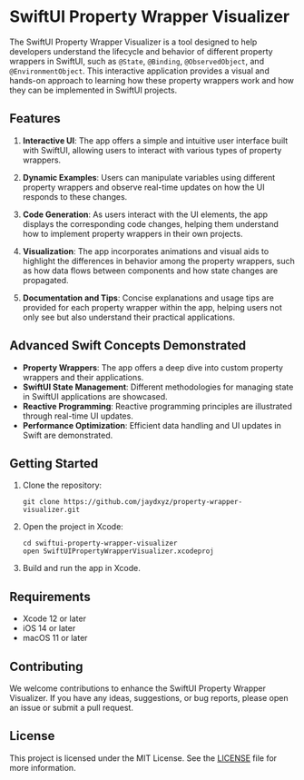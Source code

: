 # SwiftUI Property Wrapper Visualizer

The SwiftUI Property Wrapper Visualizer is a tool designed to help developers understand the lifecycle and behavior of different property wrappers in SwiftUI, such as `@State`, `@Binding`, `@ObservedObject`, and `@EnvironmentObject`. This interactive application provides a visual and hands-on approach to learning how these property wrappers work and how they can be implemented in SwiftUI projects.

## Features

1. **Interactive UI**: The app offers a simple and intuitive user interface built with SwiftUI, allowing users to interact with various types of property wrappers.

2. **Dynamic Examples**: Users can manipulate variables using different property wrappers and observe real-time updates on how the UI responds to these changes.

3. **Code Generation**: As users interact with the UI elements, the app displays the corresponding code changes, helping them understand how to implement property wrappers in their own projects.

4. **Visualization**: The app incorporates animations and visual aids to highlight the differences in behavior among the property wrappers, such as how data flows between components and how state changes are propagated.

5. **Documentation and Tips**: Concise explanations and usage tips are provided for each property wrapper within the app, helping users not only see but also understand their practical applications.

## Advanced Swift Concepts Demonstrated

- **Property Wrappers**: The app offers a deep dive into custom property wrappers and their applications.
- **SwiftUI State Management**: Different methodologies for managing state in SwiftUI applications are showcased.
- **Reactive Programming**: Reactive programming principles are illustrated through real-time UI updates.
- **Performance Optimization**: Efficient data handling and UI updates in Swift are demonstrated.

## Getting Started

1. Clone the repository:
   ```
   git clone https://github.com/jaydxyz/property-wrapper-visualizer.git
   ```

2. Open the project in Xcode:
   ```
   cd swiftui-property-wrapper-visualizer
   open SwiftUIPropertyWrapperVisualizer.xcodeproj
   ```

3. Build and run the app in Xcode.

## Requirements

- Xcode 12 or later
- iOS 14 or later
- macOS 11 or later

## Contributing

We welcome contributions to enhance the SwiftUI Property Wrapper Visualizer. If you have any ideas, suggestions, or bug reports, please open an issue or submit a pull request.

## License

This project is licensed under the MIT License. See the [LICENSE](LICENSE) file for more information.
